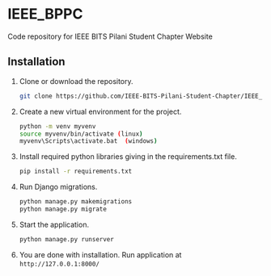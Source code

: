 # IEEE_BPPC
Code repository for IEEE BITS Pilani Student Chapter Website

## Installation
1. Clone or download the repository.
    ```bash
    git clone https://github.com/IEEE-BITS-Pilani-Student-Chapter/IEEE_BPPC.git
    ```
2. Create a new virtual environment for the project.
    ```bash
    python -m venv myvenv
    source myvenv/bin/activate (linux)
    myvenv\Scripts\activate.bat  (windows)
    ```
3. Install required python libraries giving in the requirements.txt file.
    ```bash
    pip install -r requirements.txt
    ```
4. Run Django migrations.
	```bash
	python manage.py makemigrations
	python manage.py migrate
	```
5. Start the application.
	```bash
	python manage.py runserver
	```
6. You are done with installation.
	Run application at `http://127.0.0.1:8000/`